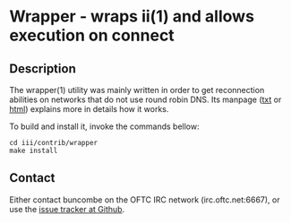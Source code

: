 Wrapper - wraps ii(1) and allows execution on connect
=====================================================

Description
-----------
The wrapper(1) utility was mainly written in order to get reconnection
abilities on networks that do not use round robin DNS. Its manpage
([txt][mantxt] or [html][manhtml]) explains more in details how it works.

To build and install it, invoke the commands bellow:

	cd iii/contrib/wrapper
	make install

Contact
-------
Either contact buncombe on the OFTC IRC network (irc.oftc.net:6667), or use the
[issue tracker at Github][issues].

[mantxt]: http://buncombe.github.com/iii/wrapper.1.txt
[manhtml]: http://buncombe.github.com/iii/wrapper.1.html
[issues]: https://github.com/buncombe/iii/issues
